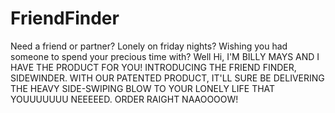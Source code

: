 # FriendFinder
Need a friend or partner? Lonely on friday nights? Wishing you had someone to spend your precious time with? Well Hi, I'M BILLY MAYS AND I HAVE THE PRODUCT  FOR YOU! INTRODUCING THE FRIEND FINDER, SIDEWINDER. WITH OUR PATENTED PRODUCT, IT'LL SURE BE DELIVERING THE HEAVY SIDE-SWIPING BLOW TO YOUR LONELY LIFE THAT YOUUUUUUU NEEEEED. ORDER RAIGHT NAAOOOOW!
